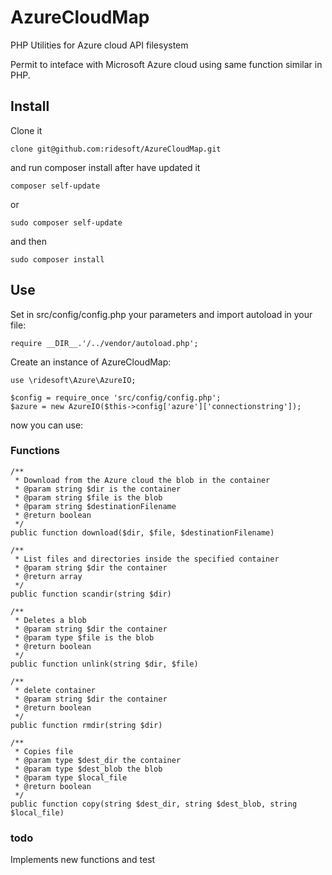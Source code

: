 # AzureCloudMap
PHP Utilities for Azure cloud API filesystem

Permit to inteface with Microsoft Azure cloud using same function similar in PHP.


## Install

Clone it
```
clone git@github.com:ridesoft/AzureCloudMap.git
```
and run composer install after have updated it
```
composer self-update
```
or
```
sudo composer self-update
```
and then 
```
sudo composer install
```

## Use
Set in src/config/config.php your parameters and import autoload in your file:
```
require __DIR__.'/../vendor/autoload.php';
```
Create an instance of AzureCloudMap:
```
use \ridesoft\Azure\AzureIO;

$config = require_once 'src/config/config.php';
$azure = new AzureIO($this->config['azure']['connectionstring']);
```
now you can use:

### Functions

```
/**
 * Download from the Azure cloud the blob in the container
 * @param string $dir is the container
 * @param string $file is the blob
 * @param string $destinationFilename
 * @return boolean
 */
public function download($dir, $file, $destinationFilename)
```
```
/**
 * List files and directories inside the specified container
 * @param string $dir the container
 * @return array
 */
public function scandir(string $dir)
```
```
/**
 * Deletes a blob
 * @param string $dir the container
 * @param type $file is the blob
 * @return boolean
 */
public function unlink(string $dir, $file)
```
```
/**
 * delete container
 * @param string $dir the container
 * @return boolean
 */
public function rmdir(string $dir)
```
```
/**
 * Copies file
 * @param type $dest_dir the container
 * @param type $dest_blob the blob
 * @param type $local_file 
 * @return boolean
 */
public function copy(string $dest_dir, string $dest_blob, string $local_file)
```

### todo
Implements new functions and test

